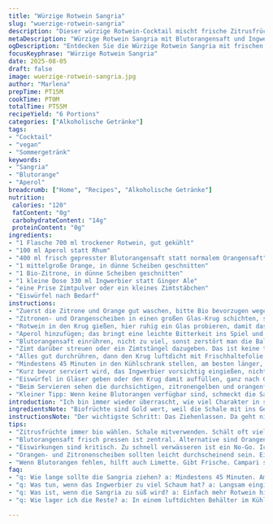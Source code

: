 ```yaml
---
title: "Würzige Rotwein Sangria"
slug: "wuerzige-rotwein-sangria"
description: "Dieser würzige Rotwein-Cocktail mischt frische Zitrusfrüchte mit einem kräftigen Hauch von Ingwerbier und einem Schuss Aperol statt Rhum für eine leichte Bitterkeit. Statt Orangensaft verwende ich frisch gepressten Blutorangensaft, der eine tiefere Farbe und eine zusätzliche süß-säuerliche Tiefe gibt. Alle Zutaten kombiniert, ziehen unsere Aromen in etwa 50 Minuten – optimal sind dabei die Sichtbarkeit der Zitronen- und Orangenscheiben im Glas sowie das aufsteigende Sprudeln des Ingwerbiers. Eine Prise Zimtpulver rundet das Ganze ab. Eiswürfel füge ich als letztes hinzu, um den Geschmack nicht zu verwässern. So entsteht ein fruchtig-würziger, veganer Drink, der selbst bei früherem Versuch nie wirklich überzeugte, bis ich die Balance zwischen Säure und Einspritzung der sanften Schärfe im Ingwer gefunden habe."
metaDescription: "Würzige Rotwein Sangria mit Blutorangensaft und Ingwerbier, ein fruchtig-würziger Cocktail, der begeistert und erfrischt."
ogDescription: "Entdecken Sie die Würzige Rotwein Sangria mit frischen Zitrusfrüchten und aromatischem Ingwerbier, ideal für gesellige Abende."
focusKeyphrase: "Würzige Rotwein Sangria"
date: 2025-08-05
draft: false
image: wuerzige-rotwein-sangria.jpg
author: "Marlena"
prepTime: PT15M
cookTime: PT0M
totalTime: PT55M
recipeYield: "6 Portions"
categories: ["Alkoholische Getränke"]
tags:
- "Cocktail"
- "vegan"
- "Sommergetränk"
keywords:
- "Sangria"
- "Blutorange"
- "Aperol"
breadcrumb: ["Home", "Recipes", "Alkoholische Getränke"]
nutrition: 
 calories: "120"
 fatContent: "0g"
 carbohydrateContent: "14g"
 proteinContent: "0g"
ingredients:
- "1 Flasche 700 ml trockener Rotwein, gut gekühlt"
- "100 ml Aperol statt Rhum"
- "400 ml frisch gepresster Blutorangensaft statt normalem Orangensaft"
- "1 mittelgroße Orange, in dünne Scheiben geschnitten"
- "1 Bio-Zitrone, in dünne Scheiben geschnitten"
- "1 kleine Dose 330 ml Ingwerbier statt Ginger Ale"
- "eine Prise Zimtpulver oder ein kleines Zimtstäbchen"
- "Eiswürfel nach Bedarf"
instructions:
- "Zuerst die Zitrone und Orange gut waschen, bitte Bio bevorzugen wegen der Schale, da sie mit in den Krug kommt."
- "Zitronen- und Orangenscheiben in einen großen Glas-Krug schichten, so dass sie sich gegenseitig etwas überlappen, damit sie eine längere Zeit ihren Saft abgeben können."
- "Rotwein in den Krug gießen, hier ruhig ein Glas probieren, damit das Grundaroma stimmt – oft zu fruchtig oder zu tanninhaltig, je nach Wein kann man anpassen."
- "Aperol hinzufügen; das bringt eine leichte Bitterkeit ins Spiel und ersetzt den Rhum, der den Drink schwerer macht. Seitdem ich das so mache, wirkt die Sangria leichter, lebendiger."
- "Blutorangensaft einrühren, nicht zu viel, sonst zerstört man die Balance. Ich presse Blutorangen frisch, weil der Saft oft dickflüssiger, intensiver ist. Fruchtsäfte aus dem Tetrapak funktionieren natürlich auch, sind allerdings dünner."
- "Zimt darüber streuen oder ein Zimtstängel dazugeben. Das ist keine traditionelle Zutat, aber ich finde, es eröffnet eine angenehme warme Note, die bei der Kühlung im Kühlschrank erst richtig auffällt."
- "Alles gut durchrühren, dann den Krug luftdicht mit Frischhaltefolie abdecken oder mit einem Deckel verschließen."
- "Mindestens 45 Minuten in den Kühlschrank stellen, am besten länger, aber spätestens nach 1. Stunde wird das Aroma am ausdrucksstärksten. Die Früchte sollten am Rand leicht durchscheinend werden, das ist der Trick für optimale Durchmischung."
- "Kurz bevor serviert wird, das Ingwerbier vorsichtig eingießen, nicht umrühren, damit die Kohlensäure bleibt und das Getränk schön sprudelt. Hier beginnt das Knistern, das jeden Gast aufmerksam macht; hört man das nicht, hat man wohl zu stark gerührt."
- "Eiswürfel in Gläser geben oder den Krug damit auffüllen, ganz nach Geschmack. Manchmal lassen sie das Getränk zu wässrig werden – lieber separat anbieten."
- "Beim Servieren sehen die durchsichtigen, zitronengelben und orangenfarbenen Scheiben im Glas sehr einladend aus. Die leichte Schärfe vom Ingwerbier zusammen mit dem herben Aperol und der milden Süße vom Blutorangensaft – persönliches Highlight."
- "Kleiner Tipp: Wenn keine Blutorangen verfügbar sind, schmeckt die Sangria auch mit frisch gepresstem Grapefruitsaft oder mit einem Spritzer Limette. Andere Alternativen zum Aperol wären Campari oder ein leichter Kräuterlikör; wichtig ist, dass sich Bitternoten bilden."
introduction: "Ich bin immer wieder überrascht, wie viel Charakter in so einem simplen Mix drinstecken kann. Früher habe ich reinen Rotwein mit Orangensaft gemischt und dachte, fertig. Aber das kann jeder. Mit wenigen Änderungen werden aus Zutaten mehrschichtige Aromen freigesetzt: fruchtig, würzig, herb. Ich habe mich lange dagegen gewehrt, Ingwerbier zu nehmen – zu süß, zu dominant. Aber diese feine Kohlensäure und die leichte Schärfe verändern alles. Blutorangensaft, das ist der kleine Luxus, den ich mir inzwischen gönne, weil er intensiver ist und die Farbe unvergleichlich macht. Die Zimt-Note ist mein Experiment, das ich nicht mehr missen möchte. Man lernt beim Mischen, wann genug gezogen ist, wann man lieber sofort serviert. Timing ist wirklich alles bei Sangria."
ingredientsNote: "Biofrüchte sind Gold wert, weil die Schale mit ins Getränk kommt und viele ätherische Öle freisetzt. Wer keine Blutorangen findet, greift zu Orangen oder Grapefruit. Beim Aperol lässt sich auf Campari ausweichen, wenn man es bitterer mag, möchte man es milder, passt ein leichter Kräuterlikör. Für die Kohlensäure unbedingt frisches Ingwerbier statt Ginger Ale empfehlen – es ist nicht zu süß, aber schön würzig und prickelnd. Wer Schnelligkeit braucht, kann die Zutaten direkt im Glas kombinieren, aber mindestens 30 Minuten ziehen lassen und ordentlich durchziehen, sonst ist das Aroma flach. Eis kommt zum Schluss, sonst läuft alles zu schnell auseinander. Zimt ist optional, bringt aber Wärme. Für Veganer ist alles hier passend."
instructionsNote: "Der wichtigste Schritt: Das Ziehenlassen. Da geht nichts über Geduld und ein Gefühl für Aromen. Alternativ lässt sich auch alles in eine Schüssel geben und im Kühlschrank gehen lassen, dann erst in Krüge umfüllen. Ich empfehle ein großes Glasbehältnis wegen der Sicht auf die Früchte. Beim Umrühren nicht übertreiben, vor allem wenn das Ingwerbier drin ist, sonst verblasst die Kohlensäure. Achte darauf, dass die Obstscheiben weich aussehen, leicht transparent – das ist der Moment, wo die Zitrusöle ihr Bestes geben. Eiswürfel individuell portionieren, weil zu viel Eis den Geschmack verwässert. Wer es süßer mag, kann noch Honig oder Agavensirup zugeben, aber nur wenig. Nie mit zu süßen Zutaten kombinieren, das überdeckt das feine Gleichgewicht. Beobachtung wichtiger als Zeitvorgaben."
tips:
- "Zitrusfrüchte immer bio wählen. Schale mitverwenden. Schält oft viele Aromen frei. Verzichten auf Pestizide. Sie geben dem Drink mehr Charakter. Früchte gleichmäßig schneiden dafür nutzen. Vor dem Mischen gut waschen."
- "Blutorangensaft frisch pressen ist zentral. Alternative sind Orangen oder Grapefruits. Sanfte Süße und pralle Frucht sind wichtig. Säfte aus dem Tetrapak sind nice, aber dicker Saft ist Geschmacksträger. Balance beachten, sonst wird der Drink zu süß."
- "Eiswirkungen sind kritisch. Zu schnell verwässeren ist ein No-Go. Ich gebe Eiswürfel nach dem Mischen hinzu. Separat servieren ist sicherer. Jeder trinkt nach eigenem Geschmack. Zu viele Eisstücke können tödlich sein für das Aroma."
- "Orangen- und Zitronenscheiben sollten leicht durchscheinend sein. Ein gutes Zeichen: Aromen sind perfekt zwischenzeitlich. Zimt ist optional aber empfehlenswert, es macht den Drink wärmer. Zimtstängel hinzugeben sorgt für einen schönen Abgang."
- "Wenn Blutorangen fehlen, hilft auch Limette. Gibt Frische. Campari statt Aperol für die, die Bitteres mögen. Leichter Kräuterlikör ist auch eine Wahl, sollte nicht überwältigen. Hier zählt der Geschmack, ja, den findet man nur im Mischen."
faq:
- "q: Wie lange sollte die Sangria ziehen? a: Mindestens 45 Minuten. Am besten 1 Stunde. Die Früchte müssen durchscheinend werden. Je länger, desto intensiver die Aromen. Geduld ist eine Tugend."
- "q: Was tun, wenn das Ingwerbier zu viel Schaum hat? a: Langsam eingießen, damit Kohlensäure bewahrt wird. Vermeiden, zu stark zu umrühren. Das Prickeln muss bleiben. Wenn zu viel Schaum ist, jetzt schnell servieren."
- "q: Was ist, wenn die Sangria zu süß wird? a: Einfach mehr Rotwein hinzufügen. Bittere Aromen ausgleichen mit mehr Aperol oder Zimt. Säfte sollten gut dosiert werden. Fokus ist auf Balance und Frische."
- "q: Wie lager ich die Reste? a: In einem luftdichten Behälter im Kühlschrank. Aber dann trinke ich es schnell, nach 2 Tagen ist der Geschmack weg. Alternativ, frisches Obst rein, um es wieder aufzufrischen."

---
```

